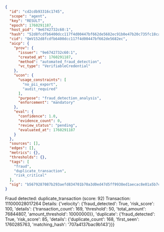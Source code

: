 ```json
{
  "id": "cd2cdb93316c1745",
  "scope": "agent",
  "key": "RESULT",
  "epoch": 1760291187,
  "host_pid": "9e6742732c60:1",
  "hash": "52d8fcdfb6400dcc117f4d00447bf662de5682ec91b0e47b20c735fc18ca2305",
  "cid": "QmV152d8fcdfb6400dcc117f4d00447bf662de5682ec",
  "aicp": {
    "prov": {
      "issuer": "9e6742732c60:1",
      "created_at": 1760291187,
      "method": "automated_fraud_detection",
      "vc_type": "VerifiableCredential"
    },
    "ucon": {
      "usage_constraints": [
        "no_pii_export",
        "audit_required"
      ],
      "purpose": "fraud_detection_analysis",
      "enforcement": "mandatory"
    },
    "eval": {
      "confidence": 1.0,
      "evidence_count": 0,
      "review_status": "pending",
      "evaluated_at": 1760291187
    }
  },
  "sources": [],
  "edges": [],
  "metrics": {},
  "thresholds": {},
  "tags": [
    "fraud",
    "duplicate_transaction",
    "risk_critical"
  ],
  "sig": "b5679287087b293aefd834701b70a3d0ed47d5ff9938ed1aecac8e01a5b7c508"
}
```

Fraud detected: duplicate_transaction (score: 92)
Transaction: 111000028017264
Details: {'velocity': {'fraud_detected': True, 'risk_score': 100, 'details': {'transaction_count': 169, 'threshold': 50, 'total_amount': 76844807, 'amount_threshold': 10000000}}, 'duplicate': {'fraud_detected': True, 'risk_score': 85, 'details': {'duplicate_count': 168, 'first_seen': 1760285763, 'matching_hash': '707a4137bac9b143'}}}